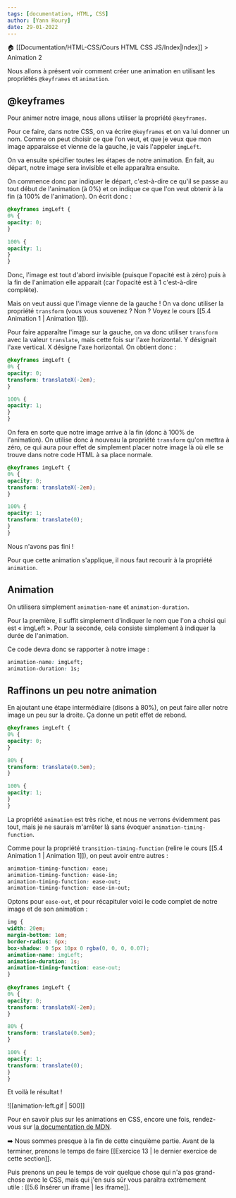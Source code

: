 ```yaml
---
tags: [documentation, HTML, CSS]
author: [Yann Houry]
date: 29-01-2022
---
```


🏠 [[Documentation/HTML-CSS/Cours HTML CSS JS/Index|Index]] > Animation 2

Nous allons à présent voir comment créer une animation en utilisant les propriétés `@keyframes` et `animation`.

## @keyframes
Pour animer notre image, nous allons utiliser la propriété `@keyframes`.

Pour ce faire, dans notre CSS, on va écrire `@keyframes` et on va lui donner un nom. Comme on peut choisir ce que l'on veut, et que je veux que mon image apparaisse et vienne de la gauche, je vais l'appeler `imgLeft`.

On va ensuite spécifier toutes les étapes de notre animation. En fait, au départ, notre image sera invisible et elle apparaîtra ensuite.

On commence donc par indiquer le départ, c'est-à-dire ce qu'il se passe au tout début de l'animation (à 0%) et on indique ce que l'on veut obtenir à la fin (à 100% de l'animation). On écrit donc :

```CSS
@keyframes imgLeft {
0% {
opacity: 0;
}

100% {
opacity: 1;
}
}
```

Donc, l'image est tout d'abord invisible (puisque l'opacité est à zéro) puis à la fin de l'animation elle apparait (car l'opacité est à 1 c'est-à-dire complète).

Mais on veut aussi que l'image vienne de la gauche ! On va donc utiliser la propriété `transform` (vous vous souvenez ? Non ? Voyez le cours [[5.4 Animation 1 | Animation 1]]).

Pour faire apparaître l'image sur la gauche, on va donc utiliser `transform` avec la valeur `translate`, mais cette fois sur l'axe horizontal. Y désignait l'axe vertical. X désigne l'axe horizontal. On obtient donc :

```CSS
@keyframes imgLeft {
0% {
opacity: 0;
transform: translateX(-2em);
}

100% {
opacity: 1;
}
}
```

On fera en sorte que notre image arrive à la fin (donc à 100% de l'animation). On utilise donc à nouveau la propriété `transform` qu'on mettra à zéro, ce qui aura pour effet de simplement placer notre image là où elle se trouve dans notre code HTML à sa place normale.

```CSS
@keyframes imgLeft {
0% {
opacity: 0;
transform: translateX(-2em);
}

100% {
opacity: 1;
transform: translate(0);
}
}
```

Nous n'avons pas fini !

Pour que cette animation s'applique, il nous faut recourir à la propriété `animation`.

## Animation
On utilisera simplement `animation-name` et `animation-duration`.

Pour la première, il suffit simplement d'indiquer le nom que l'on a choisi qui est « imgLeft ». Pour la seconde, cela consiste simplement à indiquer la durée de l'animation.

Ce code devra donc se rapporter à notre image :

```CSS
animation-name: imgLeft;
animation-duration: 1s;
```

## Raffinons un peu notre animation
En ajoutant une étape intermédiaire (disons à 80%), on peut faire aller notre image un peu sur la droite. Ça donne un petit effet de rebond.

```CSS
@keyframes imgLeft {
0% {
opacity: 0;
}

80% {
transform: translate(0.5em);
}

100% {
opacity: 1;
}
}
```

La propriété `animation` est très riche, et nous ne verrons évidemment pas tout, mais je ne saurais m'arrêter là sans évoquer `animation-timing-function`.

Comme pour la propriété `transition-timing-function` (relire le cours [[5.4 Animation 1 | Animation 1]]), on peut avoir entre autres :

```CSS
animation-timing-function: ease;
animation-timing-function: ease-in;
animation-timing-function: ease-out;
animation-timing-function: ease-in-out;
```

Optons pour `ease-out`, et pour récapituler voici le code complet de notre image et de son animation :

```CSS
img {
width: 20em;
margin-bottom: 1em;
border-radius: 6px;
box-shadow: 0 5px 10px 0 rgba(0, 0, 0, 0.07);
animation-name: imgLeft;
animation-duration: 1s;
animation-timing-function: ease-out;
}
  
@keyframes imgLeft {
0% {
opacity: 0;
transform: translateX(-2em);
}

80% {
transform: translate(0.5em);
}

100% {
opacity: 1;
transform: translate(0);
}
}
```

Et voilà le résultat !

![[animation-left.gif | 500]]

Pour en savoir plus sur les animations en CSS, encore une fois, rendez-vous sur [la documentation de MDN](https://developer.mozilla.org/fr/docs/Web/CSS/CSS_Animations/Using_CSS_animations).

➡️ Nous sommes presque à la fin de cette cinquième partie. Avant de la terminer, prenons le temps de faire [[Exercice 13 | le dernier exercice de cette section]].

Puis prenons un peu le temps de voir quelque chose qui n'a pas grand-chose avec le CSS, mais qui j'en suis sûr vous paraîtra extrêmement utile : [[5.6 Insérer un iframe | les iframe]].
